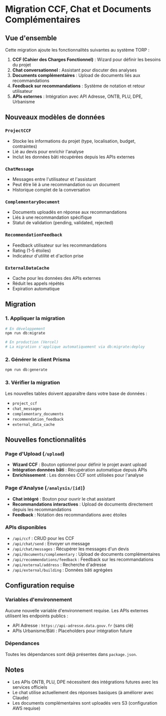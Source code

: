 # Migration CCF, Chat et Documents Complémentaires

## Vue d'ensemble

Cette migration ajoute les fonctionnalités suivantes au système TORP :

1. **CCF (Cahier des Charges Fonctionnel)** : Wizard pour définir les besoins du projet
2. **Chat conversationnel** : Assistant pour discuter des analyses
3. **Documents complémentaires** : Upload de documents liés aux recommandations
4. **Feedback sur recommandations** : Système de notation et retour utilisateur
5. **APIs externes** : Intégration avec API Adresse, ONTB, PLU, DPE, Urbanisme

## Nouveaux modèles de données

### `ProjectCCF`
- Stocke les informations du projet (type, localisation, budget, contraintes)
- Lié au devis pour enrichir l'analyse
- Inclut les données bâti récupérées depuis les APIs externes

### `ChatMessage`
- Messages entre l'utilisateur et l'assistant
- Peut être lié à une recommandation ou un document
- Historique complet de la conversation

### `ComplementaryDocument`
- Documents uploadés en réponse aux recommandations
- Liés à une recommandation spécifique
- Statut de validation (pending, validated, rejected)

### `RecommendationFeedback`
- Feedback utilisateur sur les recommandations
- Rating (1-5 étoiles)
- Indicateur d'utilité et d'action prise

### `ExternalDataCache`
- Cache pour les données des APIs externes
- Réduit les appels répétés
- Expiration automatique

## Migration

### 1. Appliquer la migration

```bash
# En développement
npm run db:migrate

# En production (Vercel)
# La migration s'applique automatiquement via db:migrate:deploy
```

### 2. Générer le client Prisma

```bash
npm run db:generate
```

### 3. Vérifier la migration

Les nouvelles tables doivent apparaître dans votre base de données :
- `project_ccf`
- `chat_messages`
- `complementary_documents`
- `recommendation_feedback`
- `external_data_cache`

## Nouvelles fonctionnalités

### Page d'Upload (`/upload`)
- **Wizard CCF** : Bouton optionnel pour définir le projet avant upload
- **Intégration données bâti** : Récupération automatique depuis APIs
- **Enrichissement** : Les données CCF sont utilisées pour l'analyse

### Page d'Analyse (`/analysis/[id]`)
- **Chat intégré** : Bouton pour ouvrir le chat assistant
- **Recommandations interactives** : Upload de documents directement depuis les recommandations
- **Feedback** : Notation des recommandations avec étoiles

### APIs disponibles

- `/api/ccf` : CRUD pour les CCF
- `/api/chat/send` : Envoyer un message
- `/api/chat/messages` : Récupérer les messages d'un devis
- `/api/documents/complementary` : Upload de documents complémentaires
- `/api/recommendations/feedback` : Feedback sur les recommandations
- `/api/external/address` : Recherche d'adresse
- `/api/external/building` : Données bâti agrégées

## Configuration requise

### Variables d'environnement

Aucune nouvelle variable d'environnement requise. Les APIs externes utilisent les endpoints publics :
- API Adresse : `https://api-adresse.data.gouv.fr` (sans clé)
- APIs Urbanisme/Bâti : Placeholders pour intégration future

### Dépendances

Toutes les dépendances sont déjà présentes dans `package.json`.

## Notes

- Les APIs ONTB, PLU, DPE nécessitent des intégrations futures avec les services officiels
- Le chat utilise actuellement des réponses basiques (à améliorer avec Claude)
- Les documents complémentaires sont uploadés vers S3 (configuration AWS requise)

